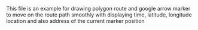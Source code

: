 This file is an example for drawing polygon route and google arrow marker to move on the route path smoothly with displaying time, latitude, longitude location and also address of the current marker position
